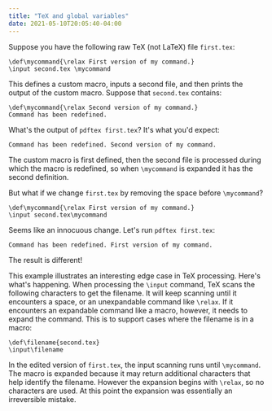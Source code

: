 ```yaml
---
title: "TeX and global variables"
date: 2021-05-10T20:05:40-04:00
---
```


Suppose you have the following raw TeX (not LaTeX) file `first.tex`:

```
\def\mycommand{\relax First version of my command.}
\input second.tex \mycommand
```
This defines a custom macro, inputs a second file, and then prints the output of the custom macro.
Suppose that `second.tex` contains:
```
\def\mycommand{\relax Second version of my command.}
Command has been redefined.
```
What's the output of `pdftex first.tex`? It's what you'd expect:
```
Command has been redefined. Second version of my command.
```
The custom macro is first defined, then the second file is processed during which the macro is redefined, 
so when `\mycommand` is expanded it has the second definition.

But what if we change `first.tex` by removing the space before `\mycommand`?
```
\def\mycommand{\relax First version of my command.}
\input second.tex\mycommand
```
Seems like an innocuous change. Let's run `pdftex first.tex`:
```
Command has been redefined. First version of my command.
```
The result is different!

This example illustrates an interesting edge case in TeX processing.
Here's what's happening.
When processing the `\input` command, TeX scans the following characters to get the filename.
It will keep scanning until it encounters a space, or an unexpandable command like `\relax`.
If it encounters an expandable command like a macro, however, it needs to expand the command.
This is to support cases where the filename is in a macro:
```
\def\filename{second.tex}
\input\filename
```
In the edited version of `first.tex`, the input scanning runs until `\mycommand`.
The macro is expanded because it may return additional characters that help identify the filename.
However the expansion begins with `\relax`, so no characters are used.
At this point the expansion was essentially an irreversible mistake.



